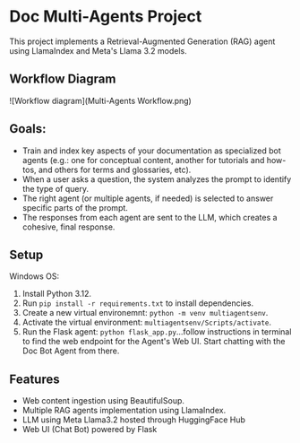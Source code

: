 # Doc Multi-Agents Project

This project implements a Retrieval-Augmented Generation (RAG) agent using LlamaIndex and Meta's Llama 3.2 models. 

## Workflow Diagram

![Workflow diagram](Multi-Agents Workflow.png)

## Goals:
- Train and index key aspects of your documentation as specialized bot agents (e.g.: one for conceptual content, another for tutorials and how-tos, and others for terms and glossaries, etc).
- When a user asks a question, the system analyzes the prompt to identify the type of query.
- The right agent (or multiple agents, if needed) is selected to answer specific parts of the prompt.
- The responses from each agent are sent to the LLM, which creates a cohesive, final response.

## Setup
Windows OS:
1. Install Python 3.12.
2. Run `pip install -r requirements.txt` to install dependencies.
3. Create a new virtual environemnt: `python -m venv multiagentsenv`.
3. Activate the virtual environment: `multiagentsenv/Scripts/activate`.
4. Run the Flask agent: `python flask_app.py`...follow instructions in terminal to find the web endpoint for the Agent's Web UI. Start chatting with the Doc Bot Agent from there.

## Features
- Web content ingestion using BeautifulSoup.
- Multiple RAG agents implementation using LlamaIndex.
- LLM using Meta Llama3.2 hosted through HuggingFace Hub
- Web UI (Chat Bot) powered by Flask
